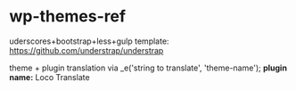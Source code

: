 # wp-themes-ref

uderscores+bootstrap+less+gulp template: https://github.com/understrap/understrap

theme + plugin translation via _e('string to translate', 'theme-name');  __plugin name:__ Loco Translate

